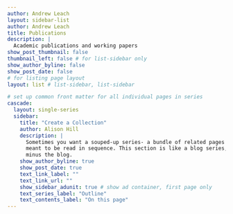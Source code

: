 ```yaml
---
author: Andrew Leach
layout: sidebar-list
author: Andrew Leach
title: Publications
description: |
  Academic publications and working papers
show_post_thumbnail: false
thumbnail_left: false # for list-sidebar only
show_author_byline: false
show_post_date: false
# for listing page layout
layout: list # list-sidebar, list-sidebar

# set up common front matter for all individual pages in series
cascade:
  layout: single-series 
  sidebar:
    title: "Create a Collection"
    author: Alison Hill
    description: |
      Sometimes you want a souped-up series- a bundle of related pages 
      meant to be read in sequence. This section is like a blog series, 
      minus the blog.
    show_author_byline: true
    show_post_date: true
    text_link_label: ""
    text_link_url: ""
    show_sidebar_adunit: true # show ad container, first page only
    text_series_label: "Outline" 
    text_contents_label: "On this page" 
---
```

